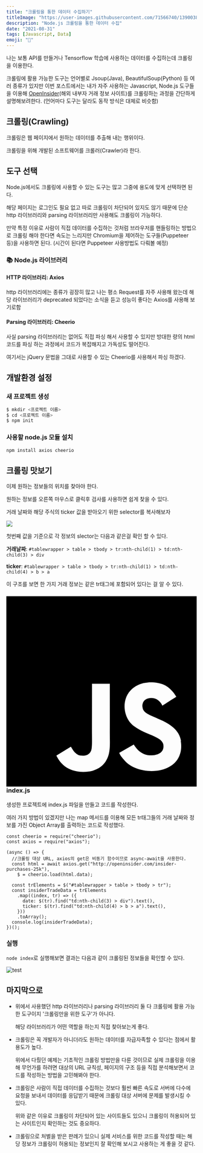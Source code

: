 ```yaml
---
title: "크롤링을 통한 데이터 수집하기"
titleImage: "https://user-images.githubusercontent.com/71566740/139003885-ded14d60-8ae6-4308-ba25-7bf6375d7e1a.png"
description: "Node.js 크롤링을 통한 데이터 수집"
date: "2021-08-31"
tags: [Javascript, Data]
emoji: "🚧"
---
```


나는 보통 API를 만들거나 Tensorflow 학습에 사용하는 데이터를 수집하는데 크롤링을 이용한다.

크롤링에 활용 가능한 도구는 언어별로 Jsoup(Java), BeautifulSoup(Python) 등 여러 종류가 있지만 이번 포스트에서는 내가 자주 사용하는 Javascript, Node.js 도구들을 이용해 [OpenInsider](http://openinsider.com/insider-purchases-25k)(해외 내부자 거래 정보 사이트)를 크롤링하는 과정을 간단하게 설명해보려한다.
(언어마다 도구는 달라도 동작 방식은 대체로 비슷함)

## 크롤링(Crawling)

크롤링은 웹 페이지에서 원하는 데이터를 추출해 내는 행위이다.

크롤링을 위해 개발된 소프트웨어를 크롤러(Crawler)라 한다.

## 도구 선택

Node.js에서도 크롤링에 사용할 수 있는 도구는 많고 그중에 용도에 맞게 선택하면 된다.

해당 페이지는 로그인도 필요 없고 따로 크롤링이 차단되어 있지도 않기 때문에 단순 http 라이브러리와 parsing 라이브러리만 사용해도 크롤링이 가능하다.

만약 특정 이유로 사람이 직접 데이터를 수집하는 것처럼 브라우저를 핸들링하는 방법으로 크롤링 해야 한다면 속도는 느리지만 Chromium을 제어하는 도구들(Puppeteer 등)을 사용하면 된다. (시간이 된다면 Puppeteer 사용방법도 다뤄볼 예정)

### 📚 Node.js 라이브러리

#### HTTP 라이브러리: Axios

http 라이브러리에는 종류가 굉장히 많고 나는 평소 Request를 자주 사용해 왔는데 해당 라이브러리가 deprecated 되었다는 소식을 듣고 성능이 좋다는 Axios를 사용해 보기로함

#### Parsing 라이브러리: Cheerio

사실 parsing 라이브러리는 없어도 직접 파싱 해서 사용할 수 있지만 방대한 량의 html 코드를 파싱 하는 과정에서 코드가 복잡해지고 가독성도 떨어진다.

여기서는 jQuery 문법을 그대로 사용할 수 있는 Cheerio를 사용해서 파싱 하겠다.

## 개발환경 설정

### 새 프로젝트 생성

```bash
$ mkdir <프로젝트 이름>
$ cd <프로젝트 이름>
$ npm init
```

### 사용할 node.js 모듈 설치

```bash
npm install axios cheerio
```

## 크롤링 맛보기

이제 원하는 정보들의 위치를 찾아야 한다.

원하는 정보를 오른쪽 마우스로 클릭후 검사를 사용하면 쉽게 찾을 수 있다.

거래 날짜와 해당 주식의 ticker 값을 받아오기 위한 selector를 복사해보자

<img src="https://user-images.githubusercontent.com/71566740/131478329-82d599e6-56fa-44df-b80a-e609896315f8.png" class="img large"/>

첫번째 값을 기준으로 각 정보의 slector는 다음과 같은걸 확인 할 수 있다.

**거래날짜**: `#tablewrapper > table > tbody > tr:nth-child(1) > td:nth-child(3) > div`

**ticker**: `#tablewrapper > table > tbody > tr:nth-child(1) > td:nth-child(4) > b > a`

이 구조를 보면 한 가지 거래 정보는 같은 tr태그에 포함되어 있다는 걸 알 수 있다.

### <svg role="img" viewBox="0 0 24 24" xmlns="http://www.w3.org/2000/svg"><title>JavaScript</title><path d="M0 0h24v24H0V0zm22.034 18.276c-.175-1.095-.888-2.015-3.003-2.873-.736-.345-1.554-.585-1.797-1.14-.091-.33-.105-.51-.046-.705.15-.646.915-.84 1.515-.66.39.12.75.42.976.9 1.034-.676 1.034-.676 1.755-1.125-.27-.42-.404-.601-.586-.78-.63-.705-1.469-1.065-2.834-1.034l-.705.089c-.676.165-1.32.525-1.71 1.005-1.14 1.291-.811 3.541.569 4.471 1.365 1.02 3.361 1.244 3.616 2.205.24 1.17-.87 1.545-1.966 1.41-.811-.18-1.26-.586-1.755-1.336l-1.83 1.051c.21.48.45.689.81 1.109 1.74 1.756 6.09 1.666 6.871-1.004.029-.09.24-.705.074-1.65l.046.067zm-8.983-7.245h-2.248c0 1.938-.009 3.864-.009 5.805 0 1.232.063 2.363-.138 2.711-.33.689-1.18.601-1.566.48-.396-.196-.597-.466-.83-.855-.063-.105-.11-.196-.127-.196l-1.825 1.125c.305.63.75 1.172 1.324 1.517.855.51 2.004.675 3.207.405.783-.226 1.458-.691 1.811-1.411.51-.93.402-2.07.397-3.346.012-2.054 0-4.109 0-6.179l.004-.056z"/></svg>index.js

생성한 프로젝트에 index.js 파일을 만들고 코드를 작성한다.

여러 가지 방법이 있겠지만 나는 map 메서드를 이용해 모든 tr태그들의 거래 날짜와 정보를 가진 Object Array를 출력하는 코드로 작성했다.

```javascript{numberLines: true}
const cheerio = require("cheerio");
const axios = require("axios");

(async () => {
  //크롤링 대상 URL, axios의 get은 비동기 함수이므로 async-await을 사용한다.
  const html = await axios.get("http://openinsider.com/insider-purchases-25k"),
    $ = cheerio.load(html.data);

  const trElements = $("#tablewrapper > table > tbody > tr");
  const insiderTradeData = trElements
    .map((index, tr) => ({
      date: $(tr).find("td:nth-child(3) > div").text(),
      ticker: $(tr).find("td:nth-child(4) > b > a").text(),
    }))
    .toArray();
  console.log(insiderTradeData);
})();
```

### 실행

`node index`로 실행해보면 결과는 다음과 같이 크롤링된 정보들을 확인할 수 있다.

![test](https://user-images.githubusercontent.com/71566740/133531609-93363fba-e51e-47aa-b03a-5cad03bc1795.png)

## 마지막으로

- 위에서 사용했던 http 라이브러리나 parsing 라이브러리 둘 다 크롤링에 활용 가능한 도구이지 '크롤링만을 위한 도구'가 아니다.

  해당 라이브러리가 어떤 역할을 하는지 직접 찾아보는게 좋다.

- 크롤링은 꼭 개발자가 아니더라도 원하는 데이터를 자급자족할 수 있다는 점에서 활용도가 높다.

  위에서 다뤘던 예제는 기초적인 크롤링 방법만을 다룬 것이므로 실제 크롤링을 이용해 무언가를 하려면 대상의 URL 규칙성, 페이지의 구조 등을 직접 분석해보면서 코드를 작성하는 방법을 고민해봐야 한다.

- 크롤링은 사람이 직접 데이터를 수집하는 것보다 훨씬 빠른 속도로 서버에 다수에 요청을 보내서 데이터를 응답받기 때문에 크롤링 대상 서버에 문제를 발생시킬 수 있다.

  위와 같은 이유로 크롤링이 차단되어 있는 사이트들도 있으니 크롤링이 허용되어 있는 사이트인지 확인하는 것도 중요하다.

- 크롤링으로 처벌을 받은 판례가 있으니 실제 서비스를 위한 코드를 작성할 때는 해당 정보가 크롤링이 허용되는 정보인지 잘 확인해 보시고 사용하는 게 좋을 것 같다.
